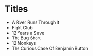 # Titles

- A River Runs Through It
- Fight Club
- 12 Years a Slave
- The Bug Short
- 12 Monkeys
- The Curious Case Of Benjamin Button
